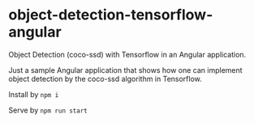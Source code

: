 # object-detection-tensorflow-angular
Object Detection (coco-ssd) with Tensorflow in an Angular application.

Just a sample Angular application that shows how one can implement object detection by the coco-ssd algorithm in Tensorflow.

Install by `npm i`

Serve by `npm run start`
